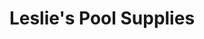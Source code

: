 ---
title: "Leslie's Pool Supplies"
url: /mesa/leslies-pool-supplies-east-university-drive/
shop: Pool
---